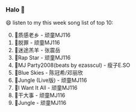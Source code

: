 

### Halo 👋

😄 listen to my this week song list of top 10:

0. 🌈质感老乡 - 顽童MJ116
1. 🌈脱罪 - 顽童MJ116
2. 🌈迷途羔羊 - 张震岳
3. 🌈Rap Star - 顽童MJ116
4. 🌈MJ Party2008(beats by ezasscul) - 瘦子E.SO
5. 🌈Blue Skies - 陈冠希/邓丽欣
6. 🌈Jungle (Live版) - 顽童MJ116
7. 🌈I Want It All - 顽童MJ116
8. 🌈干大事 - 顽童MJ116
9. 🌈Jungle - 顽童MJ116

